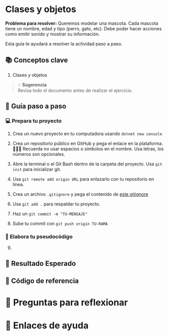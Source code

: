 # Clases y objetos

**Problema para resolver:** Queremos modelar una mascota. Cada mascota tiene un nombre, edad y tipo (perro, gato, etc). Debe poder hacer acciones como emitir sonido y mostrar su información.

Esta guía te ayudará a resolver la actividad paso a paso.
## 📚 Conceptos clave

1. Clases y objetos

> 💡 **Sugerencia** <br/>
> Revisa todo el documento antes de realizar el ejercicio.

## 🧠 Guía paso a paso

### 💻 Prepara tu proyecto

1. Crea un nuevo proyecto en tu computadora usando `dotnet new console` 

1. Crea un repositorio público en GitHub y pega el enlace en la plataforma. 🧑🏻‍💻 Recuerda no usar espacios o símbolos en el nombre. Usa letras, los números son opcionales.

3. Abre la terminal o el Git Bash dentro de la carpeta del proyecto. Usa `git init` para inicializar git.

4. Usa `git remote add origin URL` para enlazarlo con tu repositorio en línea.

5. Crea un archivo `.gitignore` y pega el contenido de [este gitignore](https://gist.github.com/takekazuomi/10955889)

6. Usa `git add .` para respaldar tu proyecto.

7. Haz un `git commit -m "TU-MENSAJE"`

8. Sube tu commit con `git push origin TU-RAMA`

### 📝 Elabora tu pseudocódigo

9. 

## 🧪 Resultado Esperado

## 🧾 Código de referencia

# 🤔 Preguntas para reflexionar


# 📌 Enlaces de ayuda